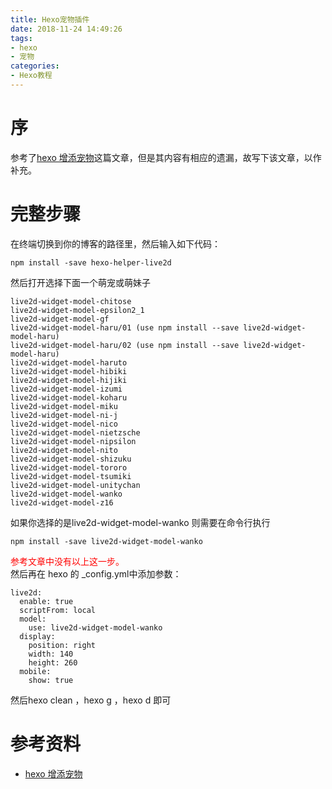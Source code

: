 ```yaml
---
title: Hexo宠物插件
date: 2018-11-24 14:49:26
tags:
- hexo
- 宠物
categories:
- Hexo教程
---
```

# 序
参考了[hexo 增添宠物](https://blog.csdn.net/qq_43020645/article/details/82794092)这篇文章，但是其内容有相应的遗漏，故写下该文章，以作补充。
# 完整步骤
在终端切换到你的博客的路径里，然后输入如下代码：
```
npm install -save hexo-helper-live2d
```
然后打开选择下面一个萌宠或萌妹子
```
live2d-widget-model-chitose
live2d-widget-model-epsilon2_1
live2d-widget-model-gf
live2d-widget-model-haru/01 (use npm install --save live2d-widget-model-haru)
live2d-widget-model-haru/02 (use npm install --save live2d-widget-model-haru)
live2d-widget-model-haruto
live2d-widget-model-hibiki
live2d-widget-model-hijiki
live2d-widget-model-izumi
live2d-widget-model-koharu
live2d-widget-model-miku
live2d-widget-model-ni-j
live2d-widget-model-nico
live2d-widget-model-nietzsche
live2d-widget-model-nipsilon
live2d-widget-model-nito
live2d-widget-model-shizuku
live2d-widget-model-tororo
live2d-widget-model-tsumiki
live2d-widget-model-unitychan
live2d-widget-model-wanko
live2d-widget-model-z16

```
如果你选择的是live2d-widget-model-wanko
则需要在命令行执行
```
npm install -save live2d-widget-model-wanko
```
<font color=#FF0000>参考文章中没有以上这一步。</font>  
然后再在 hexo 的 _config.yml中添加参数：
```
live2d:
  enable: true
  scriptFrom: local
  model:
    use: live2d-widget-model-wanko
  display:
    position: right
    width: 140
    height: 260
  mobile:
    show: true
```
然后hexo clean ，hexo g ，hexo d 即可  
# 参考资料
* [hexo 增添宠物](https://blog.csdn.net/qq_43020645/article/details/82794092)

